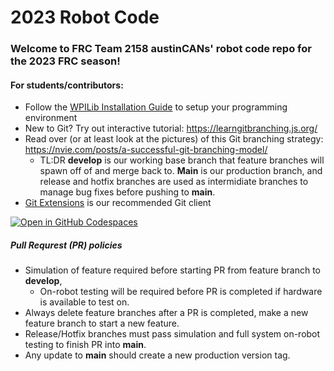 # 2023 Robot Code 

### Welcome to FRC Team 2158 austinCANs' robot code repo for the 2023 FRC season!

#### For students/contributors:
- Follow the [WPILib Installation Guide](https://docs.wpilib.org/en/stable/docs/zero-to-robot/step-2/wpilib-setup.html) to setup your programming environment
- New to Git? Try out  interactive tutorial: https://learngitbranching.js.org/
- Read over (or at least look at the pictures) of this Git branching strategy:  https://nvie.com/posts/a-successful-git-branching-model/
	- TL:DR **develop** is our working base branch that feature branches will spawn off of and merge back to.  **Main** is our production branch, and release and hotfix branches are used as intermidiate branches to manage bug fixes before pushing to **main**.
- [Git Extensions](https://gitextensions.github.io/) is our recommended Git client

[![Open in GitHub Codespaces](https://github.com/codespaces/badge.svg)](https://github.com/codespaces/new?hide_repo_select=true&ref=develop&repo=528992013&machine=standardLinux32gb&devcontainer_path=.devcontainer%2Fdevcontainer.json&location=EastUs)

##### Pull Requrest (PR) policies
- Simulation of feature required before starting PR from feature branch to **develop**, 
	- On-robot testing will be required before PR is completed if hardware is available to test on.
- Always delete feature branches after a PR is completed, make a new feature branch to start a new feature.
- Release/Hotfix branches must pass simulation and full system on-robot testing to finish PR into **main**. 
- Any update to **main** should create a new production version tag.
